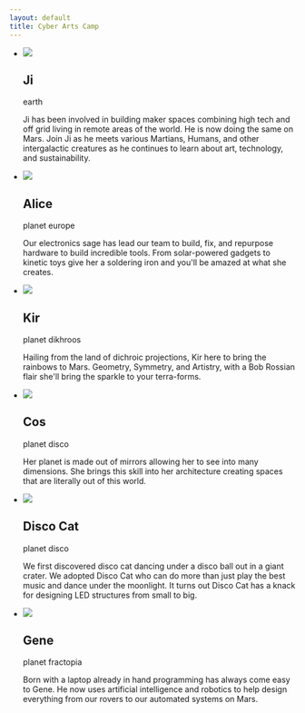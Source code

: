```yaml
---
layout: default
title: Cyber Arts Camp
---
```


<article id="Martians">
        <ul>
                <li>
                        <div class="image-container">
                                <img src="/img/coaches/ji.jpg">
                        </div>
                        <div class="text">
                                <h2>Ji</h2>
                                <span>earth</span>
                                <p>Ji has been involved in building maker spaces combining high tech and off grid living in remote areas of the world. He is now doing the same on Mars. Join Ji as he meets various Martians, Humans, and other intergalactic creatures as he continues to learn about art, technology, and sustainability.</p>
                        </div>
                </li>
                <li>
                        <div class="image-container">
                                <img src="/img/coaches/alice.jpg">
                        </div>
                        <div class="text">
                                <h2>Alice</h2>
                                <span>planet europe</span>
                                <p>Our electronics sage has lead our team to build, fix, and repurpose hardware to build incredible tools. From solar-powered gadgets to kinetic toys give her a soldering iron and you'll be amazed at what she creates.</p>
                        </div>
                </li>
                <li>
                        <div class="image-container">
                                <img src="/img/coaches/kir.jpg">
                        </div>
                        <div class="text">
                                <h2>Kir</h2>
                                <span>planet dikhroos</span>
                                <p>Hailing from the land of dichroic projections, Kir here to bring the rainbows to Mars. Geometry, Symmetry, and Artistry, with a Bob Rossian flair she'll bring the sparkle to your terra-forms.</p>
                        </div>
                </li>
                <li>
                        <div class="image-container">
                                <img src="/img/coaches/cos.jpg">
                        </div>
                        <div class="text">
                                <h2>Cos</h2>
                                <span>planet disco</span>
                                <p>Her planet is made out of mirrors allowing her to see into many dimensions. She brings this skill into her architecture creating spaces that are literally out of this world.</p>
                        </div>
                </li>
                <li>
                        <div class="image-container">
                                <img src="/img/coaches/disco_cat.jpg">
                        </div>
                        <div class="text">
                                <h2>Disco Cat</h2>
                                <span>planet disco</span>
                                <p>We first discovered disco cat dancing under a disco ball out in a giant crater. We adopted Disco Cat who can do more than just play the best music and dance under the moonlight. It turns out Disco Cat has a knack for designing LED structures from small to big.</p>
                        </div>
                </li>
                <li>
                        <div class="image-container">
                                <img src="/img/coaches/gene.jpg">
                        </div>
                        <div class="text">
                                <h2>Gene</h2>
                                <span>planet fractopia</span>
                                <p>Born with a laptop already in hand programming has always come easy to Gene. He now uses artificial intelligence and robotics to help design everything from our rovers to our automated systems on Mars.</p>
                        </div>
                </li>
        </ul>
</article>
<footer>
</footer>